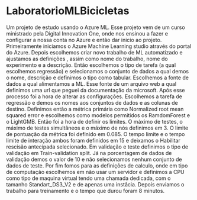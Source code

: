 # LaboratorioMLBicicletas
Um projeto de estudo usando o Azure ML.
Esse projeto vem de um curso ministrado pela Digital Innovation One, onde nos ensinou a fazer e configurar a nossa conta no Azure e então dar inicio ao projeto.
Primeiramente iniciamos o Azure Machine Learning studio através do portal do Azure.
Depois escolhemos criar novo trabalho de ML automatizado e ajustamos as definições , assim como nome do trabalho, nome do experimento e a descrição.
Então escolhemos o tipo de tarefa (a qual escolhemos regressão) e selecionamos o conjunto de dados a qual demos o nome, descrição e definimos o tipo como tabular.
Escolhemos a fonte de dados a qual alimentamos a ML. Esse fonte de um arquivo web a qual definimos uma url que peguei da documentação da microsoft.
Após esse processo foi a hora de alterar as configurações. Escolhemos a tarefa de regressão e demos os nomes aos conjuntos de dados e as colunas de destino. Definimos então a métrica primária como Normalized root mean squared error e escolhemos como modelos permitidos os RamdomForest e o LightGMB.
Então foi a hora de definir os limites. O máximo de testes, o máximo de testes simultâneos e o máximo de nós definimos em 3. O limite de pontuação da métrica foi definido em 0.085. O tempo limite e o tempo limite de interação ambos foram definidos em 15 e deixamos o Habilitar rescisão antecipada selecionado.
Em validação e teste definimos o tipo de validação em Train-validation split. Já na porcentagem de dados de validação demos o valor de 10 e não selecionamos nenhum conjunto de dados de teste.
Por fim fomos para as definições de calculo, onde em tipo de computação escolhemos em não usar um servidor e definimos a CPU como tipo de maquina virtual tendo uma chamada dedicada, com o tamanho Standart_DS3_V2 e de apenas uma instâcia.
Depois enviamos o trabalho para treinamento e o tempo que durou foram 8 minutos.
